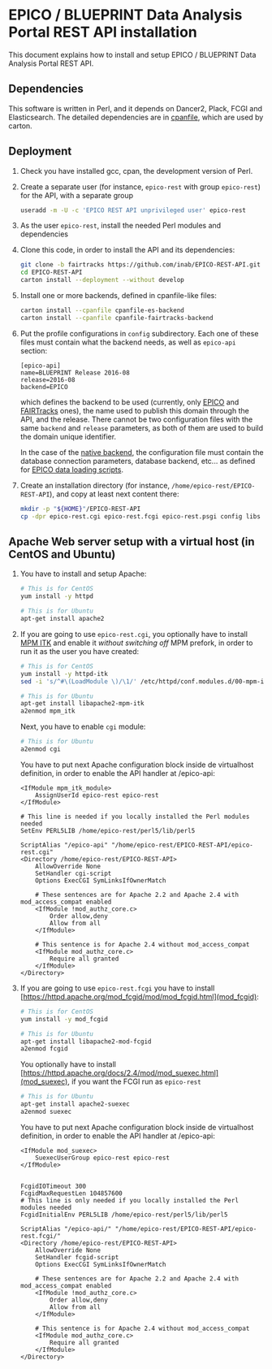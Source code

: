 # EPICO / BLUEPRINT Data Analysis Portal REST API installation

This document explains how to install and setup EPICO / BLUEPRINT Data Analysis Portal REST API.

## Dependencies

This software is written in Perl, and it depends on Dancer2, Plack, FCGI and Elasticsearch.
The detailed dependencies are in [cpanfile](cpanfile), which are used by carton.

## Deployment
1. Check you have installed gcc, cpan, the development version of Perl.

2. Create a separate user (for instance, `epico-rest` with group `epico-rest`) for the API, with a separate group

	```bash
	useradd -m -U -c 'EPICO REST API unprivileged user' epico-rest
	```

3. As the user `epico-rest`, install the needed Perl modules and dependencies

4. Clone this code, in order to install the API and its dependencies:

	```bash
	git clone -b fairtracks https://github.com/inab/EPICO-REST-API.git
	cd EPICO-REST-API
	carton install --deployment --without develop
	```

5. Install one or more backends, defined in cpanfile-like files:

	```bash
	carton install --cpanfile cpanfile-es-backend
	carton install --cpanfile cpanfile-fairtracks-backend
	```

6. Put the profile configurations in `config` subdirectory. Each one of these files must contain what the backend needs, as well as `epico-api` section:

	```
	[epico-api]
	name=BLUEPRINT Release 2016-08
	release=2016-08
	backend=EPICO
	```

	which defines the backend to be used (currently, only [EPICO](https://github.com/inab/EPICO-ES-backend) and [FAIRTracks](https://github.com/inab/EPICO-FAIRTracks-backend) ones), the name used to publish this domain through the API, and the release. There cannot be two configuration files with the same `backend` and `release` parameters, as both of them are used to build the domain unique identifier.
	
	In the case of the [native backend](https://github.com/inab/EPICO-ES-backend), the configuration file must contain the database connection parameters, database backend, etc... as defined for [EPICO data loading scripts](https://github.com/inab/EPICO-data-loading-scripts/tree/fairtracks).
	

7. Create an installation directory (for instance, `/home/epico-rest/EPICO-REST-API`), and copy at least next content there:

	```bash
	mkdir -p "${HOME}"/EPICO-REST-API
	cp -dpr epico-rest.cgi epico-rest.fcgi epico-rest.psgi config libs local "${HOME}"/EPICO-REST-API
	```

## Apache Web server setup with a virtual host (in CentOS and Ubuntu)

1. You have to install and setup Apache:
	
	```bash
	# This is for CentOS
	yum install -y httpd
	```
	
	```bash
	# This is for Ubuntu
	apt-get install apache2
	```

2. If you are going to use `epico-rest.cgi`, you optionally have to install [MPM ITK](http://mpm-itk.sesse.net/) and enable it *without switching off* MPM prefork, in order to run it as the user you have created:
	
	```bash
	# This is for CentOS
	yum install -y httpd-itk
	sed -i 's/^#\(LoadModule \)/\1/' /etc/httpd/conf.modules.d/00-mpm-itk.conf
	```
	
	```bash
	# This is for Ubuntu
	apt-get install libapache2-mpm-itk
	a2enmod mpm_itk
	```
	
	Next, you have to enable `cgi` module:
	
	```bash
	# This is for Ubuntu
	a2enmod cgi
	```
	
	You have to put next Apache configuration block inside de virtualhost definition, in order to enable the API handler at /epico-api:
	
	```
	<IfModule mpm_itk_module>
		AssignUserId epico-rest epico-rest
	</IfModule>
	
	# This line is needed if you locally installed the Perl modules needed
	SetEnv PERL5LIB /home/epico-rest/perl5/lib/perl5
	
	ScriptAlias "/epico-api" "/home/epico-rest/EPICO-REST-API/epico-rest.cgi"
	<Directory /home/epico-rest/EPICO-REST-API>
		AllowOverride None
		SetHandler cgi-script
		Options ExecCGI SymLinksIfOwnerMatch
		
		# These sentences are for Apache 2.2 and Apache 2.4 with mod_access_compat enabled
		<IfModule !mod_authz_core.c>
			Order allow,deny
			Allow from all
		</IfModule>
		
		# This sentence is for Apache 2.4 without mod_access_compat
		<IfModule mod_authz_core.c>
			Require all granted
		</IfModule>
	</Directory>
	```
	
3. If you are going to use `epico-rest.fcgi` you have to install [https://httpd.apache.org/mod_fcgid/mod/mod_fcgid.html](mod_fcgid):

	
	```bash
	# This is for CentOS
	yum install -y mod_fcgid
	```
	
	```bash
	# This is for Ubuntu
	apt-get install libapache2-mod-fcgid
	a2enmod fcgid
	```
	
	You optionally have to install [https://httpd.apache.org/docs/2.4/mod/mod_suexec.html](mod_suexec), if you want the FCGI run as `epico-rest`
	
	```bash
	# This is for Ubuntu
	apt-get install apache2-suexec
	a2enmod suexec
	```

	You have to put next Apache configuration block inside de virtualhost definition, in order to enable the API handler at /epico-api:
	
	```
	<IfModule mod_suexec>
		SuexecUserGroup epico-rest epico-rest
	</IfModule>
	
	
	FcgidIOTimeout 300
	FcgidMaxRequestLen 104857600
	# This line is only needed if you locally installed the Perl modules needed
	FcgidInitialEnv PERL5LIB /home/epico-rest/perl5/lib/perl5
	
	ScriptAlias "/epico-api/" "/home/epico-rest/EPICO-REST-API/epico-rest.fcgi/"
	<Directory /home/epico-rest/EPICO-REST-API>
		AllowOverride None
		SetHandler fcgid-script
		Options ExecCGI SymLinksIfOwnerMatch
		
		# These sentences are for Apache 2.2 and Apache 2.4 with mod_access_compat enabled
		<IfModule !mod_authz_core.c>
			Order allow,deny
			Allow from all
		</IfModule>
		
		# This sentence is for Apache 2.4 without mod_access_compat
		<IfModule mod_authz_core.c>
			Require all granted
		</IfModule>
	</Directory>
	```
